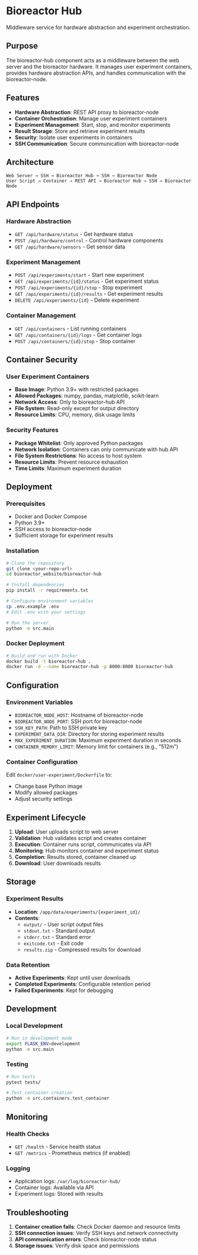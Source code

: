 # Bioreactor Hub

Middleware service for hardware abstraction and experiment orchestration.

## Purpose

The bioreactor-hub component acts as a middleware between the web server and the bioreactor hardware. It manages user experiment containers, provides hardware abstraction APIs, and handles communication with the bioreactor-node.

## Features

- **Hardware Abstraction**: REST API proxy to bioreactor-node
- **Container Orchestration**: Manage user experiment containers
- **Experiment Management**: Start, stop, and monitor experiments
- **Result Storage**: Store and retrieve experiment results
- **Security**: Isolate user experiments in containers
- **SSH Communication**: Secure communication with bioreactor-node

## Architecture

```
Web Server → SSH → Bioreactor Hub → SSH → Bioreactor Node
User Script → Container → REST API → Bioreactor Hub → SSH → Bioreactor Node
```

## API Endpoints

### Hardware Abstraction
- `GET /api/hardware/status` - Get hardware status
- `POST /api/hardware/control` - Control hardware components
- `GET /api/hardware/sensors` - Get sensor data

### Experiment Management
- `POST /api/experiments/start` - Start new experiment
- `GET /api/experiments/{id}/status` - Get experiment status
- `POST /api/experiments/{id}/stop` - Stop experiment
- `GET /api/experiments/{id}/results` - Get experiment results
- `DELETE /api/experiments/{id}` - Delete experiment

### Container Management
- `GET /api/containers` - List running containers
- `GET /api/containers/{id}/logs` - Get container logs
- `POST /api/containers/{id}/stop` - Stop container

## Container Security

### User Experiment Containers
- **Base Image**: Python 3.9+ with restricted packages
- **Allowed Packages**: numpy, pandas, matplotlib, scikit-learn
- **Network Access**: Only to bioreactor-hub API
- **File System**: Read-only except for output directory
- **Resource Limits**: CPU, memory, disk usage limits

### Security Features
- **Package Whitelist**: Only approved Python packages
- **Network Isolation**: Containers can only communicate with hub API
- **File System Restrictions**: No access to host system
- **Resource Limits**: Prevent resource exhaustion
- **Time Limits**: Maximum experiment duration

## Deployment

### Prerequisites
- Docker and Docker Compose
- Python 3.9+
- SSH access to bioreactor-node
- Sufficient storage for experiment results

### Installation
```bash
# Clone the repository
git clone <your-repo-url>
cd bioreactor_website/bioreactor-hub

# Install dependencies
pip install -r requirements.txt

# Configure environment variables
cp .env.example .env
# Edit .env with your settings

# Run the server
python -m src.main
```

### Docker Deployment
```bash
# Build and run with Docker
docker build -t bioreactor-hub .
docker run -d --name bioreactor-hub -p 8000:8000 bioreactor-hub
```

## Configuration

### Environment Variables
- `BIOREACTOR_NODE_HOST`: Hostname of bioreactor-node
- `BIOREACTOR_NODE_PORT`: SSH port for bioreactor-node
- `SSH_KEY_PATH`: Path to SSH private key
- `EXPERIMENT_DATA_DIR`: Directory for storing experiment results
- `MAX_EXPERIMENT_DURATION`: Maximum experiment duration in seconds
- `CONTAINER_MEMORY_LIMIT`: Memory limit for containers (e.g., "512m")

### Container Configuration
Edit `docker/user-experiment/Dockerfile` to:
- Change base Python image
- Modify allowed packages
- Adjust security settings

## Experiment Lifecycle

1. **Upload**: User uploads script to web server
2. **Validation**: Hub validates script and creates container
3. **Execution**: Container runs script, communicates via API
4. **Monitoring**: Hub monitors container and experiment status
5. **Completion**: Results stored, container cleaned up
6. **Download**: User downloads results

## Storage

### Experiment Results
- **Location**: `/app/data/experiments/{experiment_id}/`
- **Contents**: 
  - `output/` - User script output files
  - `stdout.txt` - Standard output
  - `stderr.txt` - Standard error
  - `exitcode.txt` - Exit code
  - `results.zip` - Compressed results for download

### Data Retention
- **Active Experiments**: Kept until user downloads
- **Completed Experiments**: Configurable retention period
- **Failed Experiments**: Kept for debugging

## Development

### Local Development
```bash
# Run in development mode
export FLASK_ENV=development
python -m src.main
```

### Testing
```bash
# Run tests
pytest tests/

# Test container creation
python -m src.containers.test_container
```

## Monitoring

### Health Checks
- `GET /health` - Service health status
- `GET /metrics` - Prometheus metrics (if enabled)

### Logging
- Application logs: `/var/log/bioreactor-hub/`
- Container logs: Available via API
- Experiment logs: Stored with results

## Troubleshooting

1. **Container creation fails**: Check Docker daemon and resource limits
2. **SSH connection issues**: Verify SSH keys and network connectivity
3. **API communication errors**: Check bioreactor-node status
4. **Storage issues**: Verify disk space and permissions 

